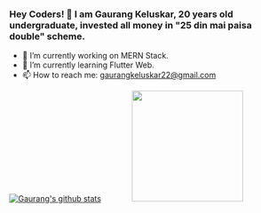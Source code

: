 
### Hey Coders! 🙏 I am Gaurang Keluskar, 20 years old undergraduate, invested all money in "25 din mai paisa double" scheme.

- 🔭 I’m currently working on MERN Stack.
- 🌱 I’m currently learning Flutter Web.
- 📫 How to reach me: gaurangkeluskar22@gmail.com


[![Gaurang's github stats](https://github-readme-stats.vercel.app/api?username=gaurangkeluskar22&show_icons=true&theme=radical)](https://github.com/anuraghazra/github-readme-stats)  &nbsp;&nbsp;&nbsp;&nbsp;&nbsp;&nbsp;&nbsp;&nbsp;&nbsp;&nbsp;&nbsp;&nbsp;  <img src="https://media3.giphy.com/media/LmNwrBhejkK9EFP504/200.gif" height="200"/>
